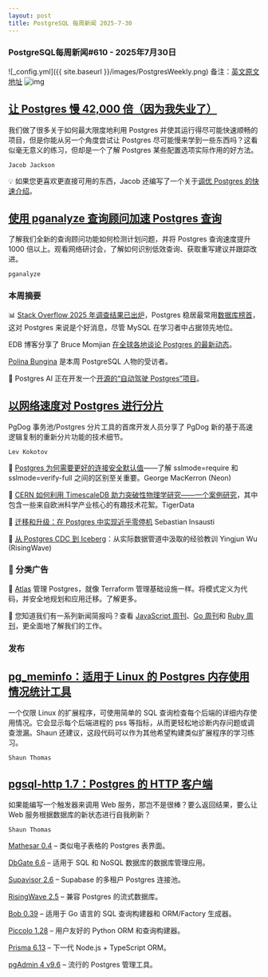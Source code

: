 ```yaml
---
layout: post
title: PostgreSQL 每周新闻 2025-7-30
---
```

### PostgreSQL每周新闻#610 - 2025年7月30日
![_config.yml]({{ site.baseurl }}/images/PostgresWeekly.png)
备注：[英文原文地址](https://postgresweekly.com/issues/610)
![img](https://res.cloudinary.com/cpress/image/upload/w_1280,e_sharpen:60,q_auto/khrspmmtn99ujhlnerps.jpg)
## [让 Postgres 慢 42,000 倍（因为我失业了）](https://postgresweekly.com/link/172500/web)
我们做了很多关于如何最大限度地利用 Postgres 并使其运行得尽可能快速顺畅的项目，但是你能从另一个角度尝试让 Postgres 尽可能慢来学到一些东西吗？这看似毫无意义的练习，但却是一个了解 Postgres 某些配置选项实际作用的好方法。

`Jacob Jackson`

💡 如果您更喜欢更直接可用的东西，Jacob 还编写了一个关于[调优 Postgres 的快速介绍](https://postgresweekly.com/link/172501/web)。

## [使用 pganalyze 查询顾问加速 Postgres 查询](https://postgresweekly.com/link/172499/web)
了解我们全新的查询顾问功能如何检测计划问题，并将 Postgres 查询速度提升 1000 倍以上。观看网络研讨会，了解如何识别低效查询、获取重写建议并跟踪改进。


`pganalyze  `

### **本周摘要**

📊 [Stack Overflow 2025 年调查结果已出炉](https://postgresweekly.com/link/172503/web)，Postgres 稳居最常用[数据库榜首](https://postgresweekly.com/link/172504/web)，这对 Postgres 来说是个好消息，尽管 MySQL 在学习者中占据领先地位。

EDB 博客分享了 Bruce Momjian [在全球各地谈论 Postgres 的最新动态](https://postgresweekly.com/link/172505/web)。

[Polina Bungina](https://postgresweekly.com/link/172506/web) 是本周 PostgreSQL 人物的受访者。

🤖 Postgres AI 正在开发一个[开源的“自动驾驶 Postgres”项目](https://postgresweekly.com/link/172502/web)。


## [以网络速度对 Postgres 进行分片](https://postgresweekly.com/link/172507/web)
PgDog 事务池/Postgres 分片工具的首席开发人员分享了 PgDog 新的基于高速逻辑复制的重新分片功能的技术细节。


`Lev Kokotov `


📄 [Postgres 为何需要更好的连接安全默认值](https://postgresweekly.com/link/172509/web)——了解 sslmode=require 和 sslmode=verify-full 之间的区别至关重要。George MacKerron (Neon)

📄 [CERN 如何利用 TimescaleDB 助力突破性物理学研究——一个案例研究](https://postgresweekly.com/link/172510/web)，其中包含一些来自欧洲科学产业核心的有趣技术花絮。TigerData

📄 [迁移和升级：在 Postgres 中实现近乎零停机](https://postgresweekly.com/link/172511/web) Sebastian Insausti

📄 [从 Postgres CDC 到 Iceberg](https://postgresweekly.com/link/172512/web)：从实际数据管道中汲取的经验教训 Yingjun Wu (RisingWave)


### **📰 分类广告**

🐘 [Atlas](https://postgresweekly.com/link/172513/web) 管理 Postgres，就像 Terraform 管理基础设施一样。将模式定义为代码，并安全地规划和应用迁移。了解更多。

💌 您知道我们有一系列新闻简报吗？查看 [JavaScript 周刊](https://postgresweekly.com/link/172514/web)、[Go 周刊](https://postgresweekly.com/link/172515/web)和 [Ruby 周刊](https://postgresweekly.com/link/172516/web)，更全面地了解我们的工作。


### **发布**

## [pg_meminfo：适用于 Linux 的 Postgres 内存使用情况统计工具](https://postgresweekly.com/link/172517/web)
一个仅限 Linux 的扩展程序，可使用简单的 SQL 查询检查每个后端的详细内存使用情况。它会显示每个后端进程的 pss 等指标，从而更轻松地诊断内存问题或调查泄漏。Shaun 还建议，这段代码可以作为其他希望构建类似扩展程序的学习练习。

`Shaun Thomas`

## [pgsql-http 1.7：Postgres 的 HTTP 客户端](https://postgresweekly.com/link/172518/web)
如果能编写一个触发器来调用 Web 服务，那岂不是很棒？要么返回结果，要么让 Web 服务根据数据库的新状态进行自我刷新？

`Shaun Thomas`


[Mathesar 0.4](https://postgresweekly.com/link/172519/web) – 类似电子表格的 Postgres 表界面。

[DbGate 6.6](https://postgresweekly.com/link/172520/web) – 适用于 SQL 和 NoSQL 数据库的数据库管理应用。

[Supavisor 2.6](https://postgresweekly.com/link/172521/web) – Supabase 的多租户 Postgres 连接池。

[RisingWave 2.5](https://postgresweekly.com/link/172522/web) – 兼容 Postgres 的流式数据库。

[Bob 0.39](https://postgresweekly.com/link/172523/web) – 适用于 Go 语言的 SQL 查询构建器和 ORM/Factory 生成器。

[Piccolo 1.28](https://postgresweekly.com/link/172524/web) – 用户友好的 Python ORM 和查询构建器。

[Prisma 6.13](https://postgresweekly.com/link/172525/web) – 下一代 Node.js + TypeScript ORM。

[pgAdmin 4 v9.6](https://postgresweekly.com/link/172526/web) – 流行的 Postgres 管理工具。